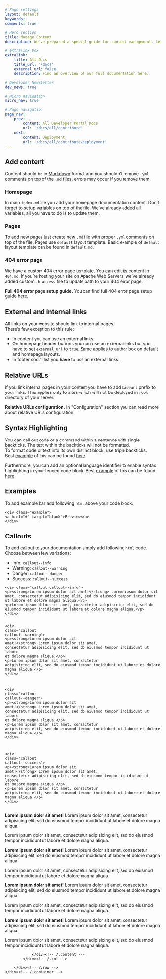 ```yaml
---
# Page settings
layout: default
keywords:
comments: true

# Hero section
title: Manage Content
description: We've prepared a special guide for content management. Let's learn how to add syntax highlighting, examples, callouts and much more.

# extralink box
extralink:
    title: All Docs
    title_url: '/docs'
    external_url: false
    description: Find an overview of our full documentation here.

# Developer Newsletter
dev_news: true

# Micro navigation
micro_nav: true

# Page navigation
page_nav:
    prev:
        content: All Developer Portal Docs
        url: '/docs/all/contribute'
    next:
        content: Deployment
        url: '/docs/all/contribute/deployment'
---
```


<div class="section">
    <div class="container">
        <div class="row">
            <div class="col-md-7">
                <div class="content">
                    <h2 id="add-content">Add content</h2>
<p>Content should be in <a href="https://daringfireball.net/projects/markdown/">Markdown</a> format and you shouldn’t remove <code class="highlighter-rouge">.yml</code> comments on top of the <code class="highlighter-rouge">.md</code> files, errors may occur if you remove them.</p>

<h3 id="homepage">Homepage</h3>
<p>In main <code class="highlighter-rouge">index.md</code> file you add your homepage documentation content. Don’t forget to setup variables on top of the file. We’ve already added all variables, all you have to do is to update them.</p>

<h3 id="pages">Pages</h3>
<p>To add new pages just create new <code class="highlighter-rouge">.md</code> file with proper <code class="highlighter-rouge">.yml</code> comments on top of the file. Pages use <code class="highlighter-rouge">default</code> layout template. Basic example of <code class="highlighter-rouge">default</code> layout template can be found in <code class="highlighter-rouge">default.md</code>.</p>

<h3 id="404-error-page">404 error page</h3>
<p>We have a custom 404 error page template. You can edit its content in <code class="highlighter-rouge">404.md</code>. If you’re hosting your site on Apache Web Servers, we’ve already added custom <code class="highlighter-rouge">.htaccess</code> file to update path to your 404 error page.</p>

<div class="callout callout--info">
<p><strong>Full 404 error page setup guide.</strong> You can find full 404 error page setup guide <a href="https://jekyllrb.com/tutorials/custom-404-page/">here</a>.</p>
</div>

<h2 id="external-and-internal-links">External and internal links</h2>
<p>All links on your website should link to internal pages. <br />
There’s few exception to this rule:</p>

<ul>
<li>In content you can use an external links.</li>
<li>On homepage header buttons you can use an external links but you have to set <code class="highlighter-rouge">external_url</code> to <code class="highlighter-rouge">true</code>. Same applies to author box on default and homepage layouts.</li>
<li>In footer social list you <strong>have</strong> to use an external links.</li>
</ul>

<h2 id="relative-urls">Relative URLs</h2>
<p>If you link internal pages in your content you have to add <code class="highlighter-rouge">baseurl</code> prefix to your links. This applies only to sites which will not be deployed in <code class="highlighter-rouge">root</code> directory of your server.</p>

<div class="callout callout--info">
<p><strong>Relative URLs configuration.</strong> In "Configuration" section you can read more about relative URLs configuration.</p>
</div>

<h2 id="syntax-highlighting">Syntax Highlighting</h2>
<p>You can call out code or a command within a sentence with single backticks. The text within the backticks will not be formatted.<br />
To format code or text into its own distinct block, use triple backticks.<br />
Best <a href="https://help.github.com/articles/basic-writing-and-formatting-syntax/#quoting-code">example</a> of this can be found <a href="https://help.github.com/articles/basic-writing-and-formatting-syntax/#quoting-code">here</a>.</p>

<p>Furthermore, you can add an optional language identifier to enable syntax highlighting in your fenced code block. Best <a href="https://help.github.com/articles/creating-and-highlighting-code-blocks/#syntax-highlighting">example</a> of this can be found <a href="https://help.github.com/articles/creating-and-highlighting-code-blocks/#syntax-highlighting">here</a>.</p>

<h2 id="examples">Examples</h2>
<p>To add example bar add following <code class="highlighter-rouge">html</code> above your code block.</p>

<div class="example"></div>
<div class="language-html highlighter-rouge"><div class="highlight"><pre class="highlight"><code><span class="nt">&lt;div</span> <span class="na">class=</span><span class="s">"example"</span><span class="nt">&gt;</span>
<span class="nt">&lt;a</span> <span class="na">href=</span><span class="s">"#"</span> <span class="na">target=</span><span class="s">"blank"</span><span class="nt">&gt;</span>Preview<span class="nt">&lt;/a&gt;</span>
<span class="nt">&lt;/div&gt;</span>
</code></pre></div></div>

<h2 id="callouts">Callouts</h2>
<p>To add callout to your documentation simply add following <code class="highlighter-rouge">html</code> code.<br />
Choose between few variations:</p>

<ul>
<li>Info: <code class="highlighter-rouge">callout--info</code></li>
<li>Warning: <code class="highlighter-rouge">callout--warning</code></li>
<li>Danger: <code class="highlighter-rouge">callout--danger</code></li>
<li>Success: <code class="highlighter-rouge">callout--success</code></li>
</ul>

<div class="example"></div>
<div class="language-html highlighter-rouge"><div class="highlight"><pre class="highlight"><code><span class="nt">&lt;div</span> <span class="na">class=</span><span class="s">"callout callout--info"</span><span class="nt">&gt;</span>
<span class="nt">&lt;p&gt;&lt;strong&gt;</span>Lorem ipsum dolor sit amet!<span class="nt">&lt;/strong&gt;</span> Lorem ipsum dolor sit amet, consectetur adipisicing elit, sed do eiusmod tempor incididunt ut labore et dolore magna aliqua.<span class="nt">&lt;/p&gt;</span>
<span class="nt">&lt;p&gt;</span>Lorem ipsum dolor sit amet, consectetur adipisicing elit, sed do eiusmod tempor incididunt ut labore et dolore magna aliqua.<span class="nt">&lt;/p&gt;</span>
<span class="nt">&lt;/div&gt;</span>

<span class="nt">&lt;div</span> <span class="na">class=</span><span class="s">"callout callout--warning"</span><span class="nt">&gt;</span>
<span class="nt">&lt;p&gt;&lt;strong&gt;</span>Lorem ipsum dolor sit amet!<span class="nt">&lt;/strong&gt;</span> Lorem ipsum dolor sit amet, consectetur adipisicing elit, sed do eiusmod tempor incididunt ut labore et dolore magna aliqua.<span class="nt">&lt;/p&gt;</span>
<span class="nt">&lt;p&gt;</span>Lorem ipsum dolor sit amet, consectetur adipisicing elit, sed do eiusmod tempor incididunt ut labore et dolore magna aliqua.<span class="nt">&lt;/p&gt;</span>
<span class="nt">&lt;/div&gt;</span>

<span class="nt">&lt;div</span> <span class="na">class=</span><span class="s">"callout callout--danger"</span><span class="nt">&gt;</span>
<span class="nt">&lt;p&gt;&lt;strong&gt;</span>Lorem ipsum dolor sit amet!<span class="nt">&lt;/strong&gt;</span> Lorem ipsum dolor sit amet, consectetur adipisicing elit, sed do eiusmod tempor incididunt ut labore et dolore magna aliqua.<span class="nt">&lt;/p&gt;</span>
<span class="nt">&lt;p&gt;</span>Lorem ipsum dolor sit amet, consectetur adipisicing elit, sed do eiusmod tempor incididunt ut labore et dolore magna aliqua.<span class="nt">&lt;/p&gt;</span>
<span class="nt">&lt;/div&gt;</span>

<span class="nt">&lt;div</span> <span class="na">class=</span><span class="s">"callout callout--success"</span><span class="nt">&gt;</span>
<span class="nt">&lt;p&gt;&lt;strong&gt;</span>Lorem ipsum dolor sit amet!<span class="nt">&lt;/strong&gt;</span> Lorem ipsum dolor sit amet, consectetur adipisicing elit, sed do eiusmod tempor incididunt ut labore et dolore magna aliqua.<span class="nt">&lt;/p&gt;</span>
<span class="nt">&lt;p&gt;</span>Lorem ipsum dolor sit amet, consectetur adipisicing elit, sed do eiusmod tempor incididunt ut labore et dolore magna aliqua.<span class="nt">&lt;/p&gt;</span>
<span class="nt">&lt;/div&gt;</span>
</code></pre></div></div>

<div class="callout callout--info">
<p><strong>Lorem ipsum dolor sit amet!</strong> Lorem ipsum dolor sit amet, consectetur adipisicing elit, sed do eiusmod tempor incididunt ut labore et dolore magna aliqua.</p>
<p>Lorem ipsum dolor sit amet, consectetur adipisicing elit, sed do eiusmod tempor incididunt ut labore et dolore magna aliqua.</p>
</div>

<div class="callout callout--warning">
<p><strong>Lorem ipsum dolor sit amet!</strong> Lorem ipsum dolor sit amet, consectetur adipisicing elit, sed do eiusmod tempor incididunt ut labore et dolore magna aliqua.</p>
<p>Lorem ipsum dolor sit amet, consectetur adipisicing elit, sed do eiusmod tempor incididunt ut labore et dolore magna aliqua.</p>
</div>

<div class="callout callout--danger">
<p><strong>Lorem ipsum dolor sit amet!</strong> Lorem ipsum dolor sit amet, consectetur adipisicing elit, sed do eiusmod tempor incididunt ut labore et dolore magna aliqua.</p>
<p>Lorem ipsum dolor sit amet, consectetur adipisicing elit, sed do eiusmod tempor incididunt ut labore et dolore magna aliqua.</p>
</div>

<div class="callout callout--success">
<p><strong>Lorem ipsum dolor sit amet!</strong> Lorem ipsum dolor sit amet, consectetur adipisicing elit, sed do eiusmod tempor incididunt ut labore et dolore magna aliqua.</p>
<p>Lorem ipsum dolor sit amet, consectetur adipisicing elit, sed do eiusmod tempor incididunt ut labore et dolore magna aliqua.</p>
</div>

                </div><!-- /.content -->
            </div><!-- /.col -->
            
        </div><!-- /.row -->
    </div><!-- /.container -->
</div><!-- /.section -->
